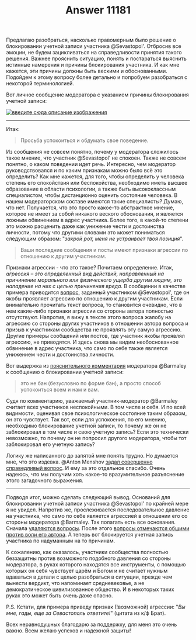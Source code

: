 ﻿---
title: "Answer 11181"
se.owner.user_id: 377637
se.owner.display_name: "Sevastopol&#39;"
se.owner.link: "https://ru.meta.stackoverflow.com/users/377637/sevastopol"
se.answer_id: 11181
se.question_id: 11156
se.post_type: answer
se.is_accepted: False
---
<p>Предлагаю разобраться, насколько правомерным было решение о блокировании учетной записи участника @Sevastopol'. Отбросив все эмоции, не будем зацикливаться на справедливости принятия такого решения. Важнее прояснить ситуацию, понять и постараться выяснить истинные намерения и причины блокирования участника. И как мне кажется, эти причины должны быть вескими и обоснованными. Подойдем к этому вопросу более детально и попробуем разобраться с некоторой терминологией.</p>
<p>Вот личное сообщение модератора с указанием причины блокирования учетной записи:</p>
<p><a href="https://i.stack.imgur.com/BidsB.png" rel="nofollow noreferrer"><img src="https://i.stack.imgur.com/BidsB.png" alt="введите сюда описание изображения" /></a></p>
<hr />
<p>Итак:</p>
<blockquote>
<p>Просьба успокоиться и обдумать свое поведение.</p>
</blockquote>
<p>Из сообщения не совсем понятно, почему у модератора сложилось такое мнение, что участник @Sevastopol' не спокоен. Также не совсем понятно, о каком поведении идет речь. Интересно, чем модератор руководствовался и по каким признакам можно было всё это определить? Как мне кажется, для того, чтобы определить у человека степень его спокойствия или беспокойства, необходимо иметь высшее образование в области психологии, а также быть высококлассным специалистом, чтобы дистанционно оценить состояние человека. В нашем модераторском составе имеются такие специалисты? Думаю, что нет. Получается, что это просто какое-то абстрактное мнение, которое не имеет за собой никакого веского обоснования, и является ложным обвинением в адрес участника. Более того, в какой-то степени это можно расценить даже как унижение чести и достоинства личности, потому что другими словами это может пониматься следующим образом: &quot;<em>закрой рот, меня не устраивает твоя позиция</em>&quot;.</p>
<blockquote>
<p>Ваши последние сообщения и посты имеют признаки агрессии по отношению
к другим участникам.</p>
</blockquote>
<p>Признаки агрессии - что это такое? Почитаем определение. Итак, <em>агрессия – это определенный вид действий, направленный на причинение морального или физического ущерба другим людям, это нападение на них с целью причинения вреда</em>. В сообщении в качестве примера приводится <a href="https://ru.meta.stackoverflow.com/q/11153/377637">вопрос</a>, заданный участником @Sevastopol', где он якобы проявляет агрессию по отношению к другим участникам. Если внимательно прочитать текст вопроса, то становится очевидно, что в нем какие-либо признаки агрессии со стороны автора полностью отсутствуют. Напротив, я вижу в тексте этого вопроса жалобу на агрессию со стороны других участников в отношении автора вопроса и призыв к участникам сообщества не проявлять эту самую агрессию. Другие примеры сообщений или постов, где участник якобы проявлял агрессию, не приводятся. И здесь снова мы видим необоснованное обвинение в адрес участника, что само по себе также является унижением чести и достоинства личности.</p>
<p>Вот выдержка из <a href="https://ru.meta.stackoverflow.com/questions/11153/%D0%9E%D1%81%D0%BA%D0%BE%D1%80%D0%B1%D0%BB%D0%B5%D0%BD%D0%B8%D0%B5-%D1%83%D1%87%D0%B0%D1%81%D1%82%D0%BD%D0%B8%D0%BA%D0%BE%D0%B2-%D0%B2-%D0%BD%D0%B0%D1%88%D0%B5%D0%BC-%D1%81%D0%BE%D0%BE%D0%B1%D1%89%D0%B5%D1%81%D1%82%D0%B2%D0%B5-%D1%8D%D1%82%D0%BE-%D0%B2-%D0%BF%D0%BE%D1%80%D1%8F%D0%B4%D0%BA%D0%B5-%D0%B2%D0%B5%D1%89%D0%B5%D0%B9-%D0%90-%D0%BB%D1%8F-%D0%94%D0%BE%D0%BA%D0%BE%D0%BB%D0%B5#comment47373_11153">пояснительного комментария</a> модератора @Barmaley к сообщению о блокировании учетной записи:</p>
<blockquote>
<p>это не бан (безусловно по форме бан), а просто способ успокоиться всем
и нам и вам.</p>
</blockquote>
<p>Судя по комментарию, уважаемый участник-модератор @Barmaley считает всех участников неспокойными. В том числе и себя. И по всей видимости, оценивая свое психологическое состояние таким образом, он это чувствует. Так вот, если для успокоения, по его мнению, необходимо блокирование учетной записи, то почему же он не заблокировал в том числе и свою учетную запись? Если это технически невозможно, то почему он не попросил другого модератора, чтобы тот заблокировал его учетную запись?</p>
<p>Логику же написанного до запятой мне понять трудно. Но думается мне, что это издевка. @Anton Menshov <a href="https://ru.meta.stackoverflow.com/q/11178/377637">задал совершенно справедливый вопрос</a>. И ему за это отдельное спасибо. Очень надеюсь, что мы получим хоть какое-то вразумительное разъяснение этого загадочного выражения.</p>
<hr />
<p>Подводя итог, можно сделать следующий вывод. Оснований для блокировании учетной записи участника @Sevastopol' по крайней мере я не увидел. Напротив же, прослеживается последовательное давление на участника, что само по себе является агрессией в отношении его со стороны модератора @Barmaley. Так полагать есть все основания. Сначала <a href="https://ru.meta.stackoverflow.com/q/11090/377637">удаляются вопросы</a>. После этого <a href="https://ru.meta.stackoverflow.com/q/11134/377637">вопросы отмечаются общими против воли его автора</a>. А теперь вот блокируется учетная запись участника по надуманным на то причинам.</p>
<p>К сожалению, как оказалось, участники сообщества полностью беззащитны против возможного подобного давления со стороны модератора, в руках которого находятся все инструменты, с помощью которых он себя чувствует царём и Богом и не считает нужным вдаваться в детали с целью разобраться в ситуации, прежде чем вынести вердикт, что напоминает средневековье, а не демократическое цивилизованное общество. И в некоторых таких руках это может быть очень даже опасно.</p>
<p>P.S. Кстати, для примера приведу признак (!возможной) агрессии: &quot;<em>Вы мне, гады, еще за Севастополь ответите!</em>&quot; (цитата из к/ф Брат).</p>
<p>Всех неравнодушных благодарю за поддержку, для меня это очень важно. Всем желаю успехов и надежной защиты!</p>
